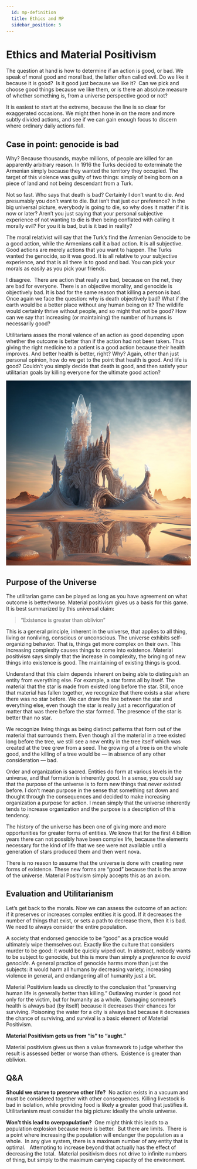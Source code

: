 ```yaml
---
  id: mp-definition
  title: Ethics and MP
  sidebar_position: 5
---
```

#  Ethics and Material Positivism

The question at hand is how to determine if an action is good, or bad. We speak of moral good and moral bad, the latter often called evil. Do we like it because it is good?  Is it good just because we like it?  Can we pick and choose good things because we like them, or is there an absolute measure of whether something is, from a universe perspective good or not?

It is easiest to start at the extreme, because the line is so clear for exaggerated occasions. We might then hone in on the more and more subtly divided actions, and see if we can gain enough focus to discern where ordinary daily actions fall.

## Case in point: genocide is bad

Why? Because thousands, maybe millions, of people are killed for an apparently arbitrary reason. In 1916 the Turks decided to exterminate the Armenian simply because they wanted the territory they occupied. The target of this violence was guilty of two things: simply of being born on a piece of land and not being descendant from a Turk.

Not so fast. Who says that death is bad? Certainly I don’t want to die. And presumably you don’t want to die. But isn’t that just our preference? In the big universal picture, everybody is going to die, so why does it matter if it is now or later? Aren’t you just saying that your personal subjective experience of not wanting to die is then being conflated with calling it morally evil? For you it is bad, but is it bad in reality?

The moral relativist will say that the Turk’s find the Armenian Genocide to be a good action, while the Armenians call it a bad action. It is all subjective. Good actions are merely actions that you want to happen. The Turks wanted the genocide, so it was good. It is all relative to your subjective experience, and that is all there is to good and bad. You can pick your morals as easily as you pick your friends.

I disagree.  There are action that really are bad, because on the net, they are bad for everyone. There is an objective morality, and genocide is objectively bad. It is bad for the same reason that killing a person is bad. Once again we face the question: why is death objectively bad? What if the earth would be a better place without any human being on it? The wildlife would certainly thrive without people, and so might that not be good? How can we say that increasing (or maintaining) the number of humans is necessarily good?

Utilitarians asses the moral valence of an action as good depending upon whether the outcome is better than if the action had not been taken. Thus giving the right medicine to a patient is a good action because their health improves. And better health is better, right? Why? Again, other than just personal opinion, how do we get to the point that health is good. And life is good? Couldn’t you simply decide that death is good, and then satisfy your utilitarian goals by killing everyone for the ultimate good action?

[![](mp-definition-img1.jpg)](mp-definition-img1.jpg)

## Purpose of the Universe

The utilitarian game can be played as long as you have agreement on what outcome is better/worse. Material positivism gives us a basis for this game. It is best summarized by this universal claim:

> “Existence is greater than oblivion”

This is a general principle, inherent in the universe, that applies to all thing, living or nonliving, conscious or unconscious. The universe exhibits self-organizing behavior. That is, things get more complex on their own. This increasing complexity causes things to come into existence. Material positivism says simply that the increase in complexity, the bringing of new things into existence is good. The maintaining of existing things is good.

Understand that this claim depends inherent on being able to distinguish an entity from everything else. For example, a star forms all by itself. The material that the star is made from existed long before the star. Still, once that material has fallen together, we recognize that there exists a star where there was no star before. We can draw the line between the star and everything else, even though the star is really just a reconfiguration of matter that was there before the star formed. The presence of the star is better than no star.

We recognize living things as being distinct patterns that form out of the material that surrounds them. Even though all the material in a tree existed long before the tree, we still see a new entity in the tree itself which was created at the tree grew from a seed. The growing of a tree is on the whole good, and the killing of a tree would be — in absence of any other consideration — bad.

Order and organization is sacred. Entities do form at various levels in the universe, and that formation is inherently good. In a sense, you could say that the purpose of the universe is to form new things that never existed before. I don’t mean purpose in the sense that something sat down and thought through the consequences and decided to make increasing organization a purpose for action. I mean simply that the universe inherently tends to increase organization and the purpose is a description of this tendency.

The history of the universe has been one of giving more and more opportunities for greater forms of entities. We know that for the first 4 billion years there can not possibly have been complex life, because the elements necessary for the kind of life that we see were not available until a generation of stars produced them and then went nova.

There is no reason to assume that the universe is done with creating new forms of existence. These new forms are “good” because that is the arrow of the universe. Material Positivism simply accepts this as an axiom.

## Evaluation and Utilitarianism

Let’s get back to the morals. Now we can assess the outcome of an action: if it preserves or increases complex entities it is good. If it decreases the number of things that exist, or sets a path to decrease them, then it is bad. We need to always consider the entire population.

A society that endorsed genocide to be “good” as a practice would ultimately wipe themselves out. Exactly like the culture that considers murder to be good: it would be quickly wiped out. In abstract, nobody wants to be subject to genocide, but this is more than simply a _preference to avoid genocide_. A general practice of genocide harms more than just the subjects: it would harm all humans by decreasing variety, increasing violence in general, and endangering all of humanity just a bit.

Material Positivism leads us directly to the conclusion that “preserving human life is generally better than killing.” Outlawing murder is good not only for the victim, but for humanity as a whole.  Damaging someone’s health is always bad (by itself) because it decreases their chances for surviving. Poisoning the water for a city is always bad because it decreases the chance of surviving, and survival is a basic element of Material Positivism.

**Material Positivism gets us from “is” to “aught.”**

Material positivism gives us then a value framework to judge whether the result is assessed better or worse than others.  Existence is greater than oblivion.

## Q&A

**Should we starve to preserve other life?**  No action exists in a vacuum and must be considered together with other consequences. Killing livestock is bad in isolation, while providing food is likely a greater good that justifies it. Utilitarianism must consider the big picture: ideally the whole universe.

**Won’t this lead to overpopulation?**  One might think this leads to a population explosion because more is better.  But there are limits.  There is a point where increasing the population will endanger the population as a whole.  In any give system, there is a maximum number of any entity that is optimal.   Attempting to increase beyond that actually has the effect of decreasing the total.  Material positivism does not drive to infinite numbers of thing, but simply to the maximum carrying capacity of the environment.